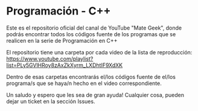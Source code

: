 # Programación - C++
Este es el repositorio oficial del canal de YouTube "Mate Geek", donde podrás encontrar todos los códigos fuente de los programas que se realicen en la serie de Programación en C++ 

El repositorio tiene una carpeta por cada video de la lista de reproducción: 
  https://www.youtube.com/playlist?list=PLy5GVlHRoy8zAxZkXyrm_LXDhtIF9XdXK

Dentro de esas carpetas encontrarás el/los códigos fuente de el/los programa/s que se haya/n hecho en el video correspondiente.

Un saludo y espero que les sea de gran ayuda!
Cualquier cosa, pueden dejar un ticket en la sección Issues.
